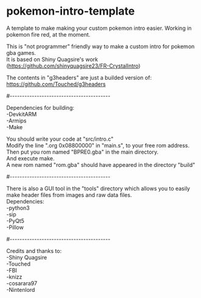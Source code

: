 # pokemon-intro-template
A template to make making your custom pokemon intro easier. Working in pokemon fire red, at the moment.  


This is "not programmer" friendly way to make a custom intro for pokemon gba games.  
It is based on Shiny Quagsire's work (https://github.com/shinyquagsire23/FR-CrystalIntro)  

The contents in "g3headers" are just a builded version of: https://github.com/Touched/g3headers  

#-----------------------------------------

Dependencies for building:  
-DevkitARM  
-Armips  
-Make  


You should write your code at "src/intro.c"  
Modify the line ".org 0x08800000" in "main.s", to your free rom address.  
Then put you rom named "BPRE0.gba" in the main directory.  
And execute make.  
A new rom named "rom.gba" should have appeared in the directory "build"  


#-----------------------------------------

There is also a GUI tool in the "tools" directory which allows you to easily make header files from images and raw data files.  
Dependencies:  
-python3  
-sip  
-PyQt5  
-Pillow  

#-----------------------------------------

Credits and thanks to:  
-Shiny Quagsire  
-Touched  
-FBI  
-knizz  
-cosarara97  
-Nintenlord  
